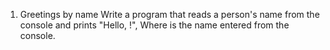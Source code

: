 1. Greetings by name
Write a program that reads a person's name from the console and prints "Hello, <name>!", Where <name> is the name entered from the console.
